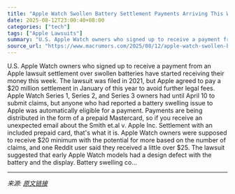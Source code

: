```yaml
---
title: "Apple Watch Swollen Battery Settlement Payments Arriving This Week"
date: 2025-08-12T23:00:40+08:00
categories: ["tech"]
tags: ["Apple Lawsuits"]
summary: "U.S. Apple Watch owners who signed up to receive a payment from an Apple lawsuit settlement over swollen batteries have started receiving their money this week. The lawsuit was filed in 2021, but Appl"
source_url: "https://www.macrumors.com/2025/08/12/apple-watch-swollen-battery-payments/"
---
```


U.S. Apple Watch owners who signed up to receive a payment from an Apple lawsuit settlement over swollen batteries have started receiving their money this week. The lawsuit was filed in 2021, but Apple agreed to pay a &#36;20 million settlement in January of this year to avoid further legal fees. Apple Watch Series 1, Series 2, and Series 3 owners had until April 10 to submit claims, but anyone who had reported a battery swelling issue to Apple was automatically eligible for a payment. Payments are being distributed in the form of a prepaid Mastercard, so if you receive an unexpected email about the Smith et.al v. Apple Inc. Settlement with an included prepaid card, that's what it is. Apple Watch owners were supposed to receive &#36;20 minimum with the potential for more based on the number of claims, and one Reddit user said they received a little over &#36;25. The lawsuit suggested that early Apple Watch models had a design defect with the battery and the display. Battery swelling co...

---

*来源: [原文链接](https://www.macrumors.com/2025/08/12/apple-watch-swollen-battery-payments/)*
